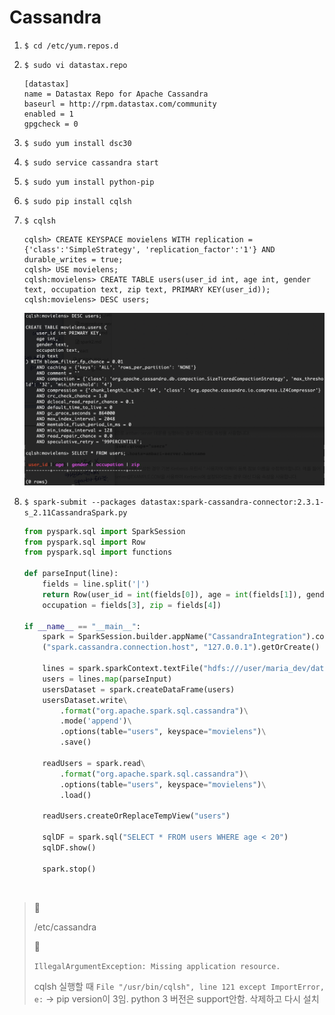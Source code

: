 # Cassandra

1. `$ cd /etc/yum.repos.d`

2. `$ sudo vi datastax.repo`

   ```
   [datastax]
   name = Datastax Repo for Apache Cassandra
   baseurl = http://rpm.datastax.com/community
   enabled = 1
   gpgcheck = 0
   ```

3. `$ sudo yum install dsc30`

4. `$ sudo service cassandra start`

5. `$ sudo yum install python-pip`

6. `$ sudo pip install cqlsh`

7. `$ cqlsh`

   ```cassandra
   cqlsh> CREATE KEYSPACE movielens WITH replication = {'class':'SimpleStrategy', 'replication_factor':'1'} AND durable_writes = true;
   cqlsh> USE movielens;
   cqlsh:movielens> CREATE TABLE users(user_id int, age int, gender text, occupation text, zip text, PRIMARY KEY(user_id));
   cqlsh:movielens> DESC users;
   ```

   ![](./screenshot/cassandra.png)

8. `$ spark-submit --packages datastax:spark-cassandra-connector:2.3.1-s_2.11CassandraSpark.py`

   ```python
   from pyspark.sql import SparkSession
   from pyspark.sql import Row
   from pyspark.sql import functions
   
   def parseInput(line):
       fields = line.split('|')
       return Row(user_id = int(fields[0]), age = int(fields[1]), gender = fields[2],
       occupation = fields[3], zip = fields[4])
   
   if __name__ == "__main__":
       spark = SparkSession.builder.appName("CassandraIntegration").config
       ("spark.cassandra.connection.host", "127.0.0.1").getOrCreate()
   
       lines = spark.sparkContext.textFile("hdfs:///user/maria_dev/data/ml-100k/u.user")
       users = lines.map(parseInput)
       usersDataset = spark.createDataFrame(users)
       usersDataset.write\
           .format("org.apache.spark.sql.cassandra")\
           .mode('append')\
           .options(table="users", keyspace="movielens")\
           .save()
   
       readUsers = spark.read\
           .format("org.apache.spark.sql.cassandra")\
           .options(table="users", keyspace="movielens")\
           .load()
   
       readUsers.createOrReplaceTempView("users")
   
       sqlDF = spark.sql("SELECT * FROM users WHERE age < 20")
       sqlDF.show()
   
       spark.stop()
   ```

<br/>

> :memo:
>
> /etc/cassandra
>
> :bug:
>
> `IllegalArgumentException: Missing application resource.`
>
> cqlsh 실행할 때 `File "/usr/bin/cqlsh", line 121 except ImportError, e:` -> pip version이 3임. python 3 버전은 support안함. 삭제하고 다시 설치

